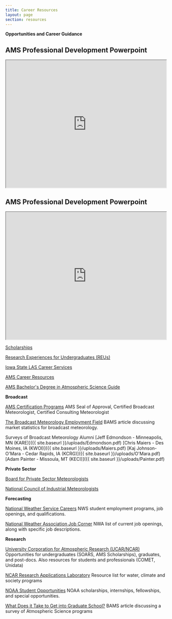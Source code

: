 ```yaml
---
title: Career Resources
layout: page
section: resources
---
```


**Opportunities and Career Guidance**

<div class="powerpoint-presentation">
	<h2>AMS Professional Development Powerpoint</h2>
	<iframe src="https://www.meteor.iastate.edu/ams/uploads/AMSProfessionalDevelopment2.pdf" width="100%" height="400px">
	</iframe>
</div>

<div class="powerpoint-presentation">
	<h2>AMS Professional Development Powerpoint</h2>
	<iframe src="https://www.meteor.iastate.edu/ams/uploads/ISUAMSAlumniJobExperiences.pdf" width="100%" height="400px">
	</iframe>
</div>

[Scholarships](https://www.meteor.iastate.edu/ams/resources/scholarships/)

[Research Experiences for Undergraduates (REUs)](https://www.meteor.iastate.edu/ams/resources/internship-reu/)

[Iowa State LAS Career Services](https://careers.las.iastate.edu/)

[AMS Career Resources](https://www.ametsoc.org/ams/index.cfm/education-careers/career-resources/)

[AMS Bachelor's Degree in Atmospheric Science Guide](https://www.ametsoc.org/ams/index.cfm/about-ams/ams-statements/statements-of-the-ams-in-force/bachelor-s-degree-in-atmospheric-science/)

**Broadcast**

[AMS Certification Programs](https://www.ametsoc.org/ams/index.cfm/education-careers/ams-professional-certification-programs/)
AMS Seal of Approval, Certified Broadcast Meteorologist, Certified Consulting Meteorologist

[The Broadcast Meteorology Employment Field]([http://journals.ametsoc.org/doi/pdf/10.1175/2008BAMS2533.1](http://co2.aos.wisc.edu/~adesai/documents/aos_retreat08/MoreDocs/BroadcastMeteo-i1520-0477-89-8-1186.pdf))
BAMS article discussing market statistics for broadcast meteorology.

Surveys of Broadcast Meteorology Alumni
[Jeff Edmondson - Minneapolis, MN (KARE)]({{ site.baseurl }}/uploads/Edmondson.pdf)
[Chris Maiers - Des Moines, IA (KWOI)]({{ site.baseurl }}/uploads/Maiers.pdf)
[Kaj Johnson-O'Mara - Cedar Rapids, IA (KCRG)]({{ site.baseurl }}/uploads/O'Mara.pdf)
[Adam Painter - Missoula, MT (KECI)]({{ site.baseurl }}/uploads/Painter.pdf)

**Private Sector**

[Board for Private Sector Meteorologists]([https://www.ametsoc.org/CPROF/index.cfm/boards/board-for-private-sector-meteorologists/](https://www.ametsoc.org/index.cfm/cprof/boards/board-for-private-sector-meteorologists/))

[National Council of Industrial Meteorologists]([http://www.ncim.org/#](http://certifiedmeteorologists.org/about-association-certified-meteorologists.htm))

**Forecasting**

[National Weather Service Careers]([http://www.nws.noaa.gov/careers.php](https://www.noaa.gov/nws-careers))
NWS student employment programs, job openings, and qualifications.

[National Weather Association Job Corner]([http://www.nwas.org/jobs.php](https://nwas.org/membership/nwa-job-board/))
NWA list of current job openings, along with specific job descriptions.

**Research**

[University Corporation for Atmospheric Research (UCAR/NCAR)](http://eo.ucar.edu/beyond/links.html)
Opportunities for undergraduates (SOARS, AMS Scholarships), graduates, and post-docs. Also resources for students and professionals (COMET, Unidata)

[NCAR Research Applications Laboratory](http://www.rap.ucar.edu/projects/wcs/)
Resource list for water, climate and society programs

[NOAA Student Opportunities]([http://www.oesd.noaa.gov/noaa_student_opps.html](https://www.noaa.gov/education/opportunities/students))
NOAA scholarships, internships, fellowships, and special opportunities.

[What Does it Take to Get into Graduate School?](http://journals.ametsoc.org/doi/pdf/10.1175/2009BAMS2767.1)
BAMS article discussing a survey of Atmospheric Science programs
